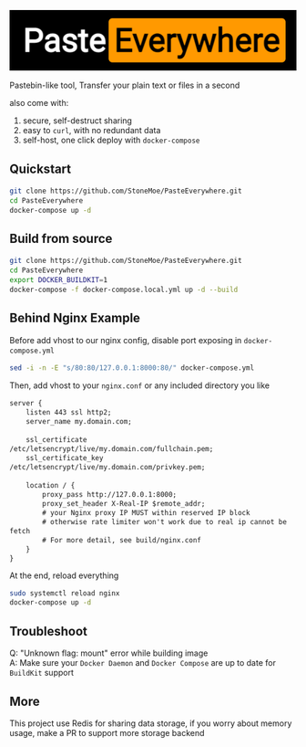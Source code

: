 ![logo](docs/logo.png)

Pastebin-like tool, Transfer your plain text or files in a second

also come with:
1. secure, self-destruct sharing
2. easy to `curl`, with no redundant data
3. self-host, one click deploy with `docker-compose`

## Quickstart
```bash
git clone https://github.com/StoneMoe/PasteEverywhere.git
cd PasteEverywhere
docker-compose up -d
```

## Build from source
```bash
git clone https://github.com/StoneMoe/PasteEverywhere.git
cd PasteEverywhere
export DOCKER_BUILDKIT=1
docker-compose -f docker-compose.local.yml up -d --build
```

## Behind Nginx Example
Before add vhost to our nginx config, disable port exposing in `docker-compose.yml`
```bash
sed -i -n -E "s/80:80/127.0.0.1:8000:80/" docker-compose.yml
```
Then, add vhost to your `nginx.conf` or any included directory you like
```nginx
server {
    listen 443 ssl http2;
    server_name my.domain.com;

    ssl_certificate     /etc/letsencrypt/live/my.domain.com/fullchain.pem;
    ssl_certificate_key /etc/letsencrypt/live/my.domain.com/privkey.pem;

    location / {
        proxy_pass http://127.0.0.1:8000;
        proxy_set_header X-Real-IP $remote_addr;
        # your Nginx proxy IP MUST within reserved IP block
        # otherwise rate limiter won't work due to real ip cannot be fetch
        # For more detail, see build/nginx.conf
    }
}
```
At the end, reload everything
```bash
sudo systemctl reload nginx
docker-compose up -d
```

## Troubleshoot
Q: "Unknown flag: mount" error while building image  
A: Make sure your `Docker Daemon` and `Docker Compose` are up to date for `BuildKit` support

## More
This project use Redis for sharing data storage, if you worry about memory usage, make a PR to support more storage backend
